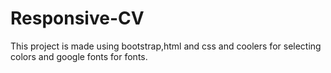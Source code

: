 




# Responsive-CV
This project is made using bootstrap,html and css and coolers for selecting colors and google fonts for fonts.
